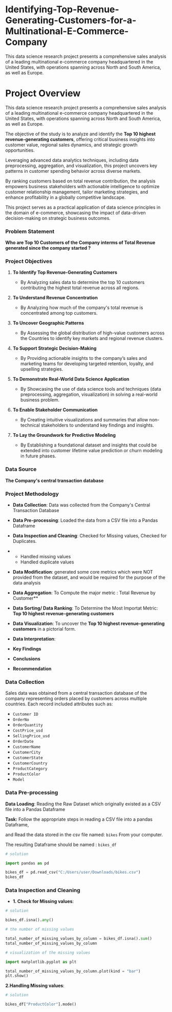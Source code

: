 # Identifying-Top-Revenue-Generating-Customers-for-a-Multinational-E-Commerce-Company
This data science research project presents a comprehensive sales analysis of a leading multinational e-commerce company headquartered in the United States, with operations spanning across North and South America, as well as Europe. 



# Project Overview
This data science research project presents a comprehensive sales analysis of a leading multinational e-commerce company headquartered in the United States, with operations spanning across North and South America, as well as Europe. 


The objective of the study is to analyze and identify the **Top 10 highest revenue-generating customers**, offering critical business insights into customer value, regional sales dynamics, and strategic growth opportunities.


Leveraging advanced data analytics techniques, including data preprocessing, aggregation, and visualization, this project uncovers key patterns in customer spending behavior across diverse markets. 


By ranking customers based on total revenue contribution, the analysis empowers business stakeholders with actionable intelligence to optimize customer relationship management, tailor marketing strategies, and enhance profitability in a globally competitive landscape.

This project serves as a practical application of data science principles in the domain of e-commerce, showcasing the impact of data-driven decision-making on strategic business outcomes.

### Problem Statement  
**Who are Top 10 Customers of the Company interms of Total Revenue generated since the company started ?**

### Project Objectives 

1. **To Identify Top Revenue-Generating Customers**

   * By Analyzing sales data to determine the top 10 customers contributing the highest total revenue across all regions.


2. **To Understand Revenue Concentration**

   * By Analyzing how much of the company's total revenue is concentrated among top customers.


3. **To Uncover Geographic Patterns**

   * By Assessing the global distribution of high-value customers across the Countries to identify key markets and regional revenue   clusters.


4. **To Support Strategic Decision-Making**

   * By Providing actionable insights to the company’s sales and marketing teams for developing targeted retention, loyalty, and upselling strategies.



5. **To Demonstrate Real-World Data Science Application**

   * By Showcasing the use of data science tools and techniques (data preprocessing, aggregation, visualization) in solving a real-world business problem.


6. **To Enable Stakeholder Communication**

   * By Creating intuitive visualizations and summaries that allow non-technical stakeholders to understand key findings and insights.


7. **To Lay the Groundwork for Predictive Modeling**

   * By Establishing a foundational dataset and insights that could be extended into customer lifetime value prediction or churn modeling in future phases.

### Data Source
**The Company's central transaction database**

### Project Methodology
- **Data Collection**: Data was collected from the Company's Central Transaction Database

- **Data Pre-processing**: Loaded the data from a CSV file into a Pandas Dataframe

- **Data Inspection and Cleaning**: Checked for Missing values, Checked for Duplicates.

- - Handled missing values
  - Handled duplicate values

- **Data Modification**: generated some  core metrics which were NOT provided from the dataset, and would be required for the purpose of the data   analysis

- **Data Aggregation**: To Compute the major metric : Total Revenue by Customer**

- **Data Sorting/ Data Ranking**: To Determine the Most Importat Metric:  **Top 10 highest revenue-generating customers**

- **Data Visualization**: To uncover the **Top 10 highest revenue-generating customers** in a pictorial form.

- **Data Interpretation**:

- **Key Findings**

- **Conclusions**

- **Recommendation**

### Data Collection
Sales data was obtained from a central transaction database of the company representing orders placed by customers across multiple countries. Each record included attributes such as:

* `Customer ID`
* `OrderNo`
* `OrderQuantity`
* `CostPrice_usd`
* `SellingPrice_usd`
* `OrderDate`
* `CustomerName`
* `CustomerCity`
* `CustomerState`
* `CustomerCountry`
* `ProductCategory`
* `ProductColor`
* `Model`

### Data Pre-processing
**Data Loading**: 
Reading the Raw Dataset which originally existed as a CSV file into a Pandas Dataframe

__Task:__ Follow the appropriate steps in reading a CSV file into a pandas Dataframe, 


and  Read the data stored  in the csv file named:  `bikes` From your computer.


The resulting Dataframe should be named : `bikes_df`

```python
# solution

import pandas as pd

bikes_df = pd.read_csv("C:/Users/user/Downloads/bikes.csv")
bikes_df

```

### Data Inspection and Cleaning
- **1. Check for Missing values**: 

```python
# solution 

bikes_df.isna().any()
```


```python
# the number of missing values

total_number_of_missing_values_by_column = bikes_df.isna().sum()
total_number_of_missing_values_by_column
```


```python
# visualization of the missing values

import matplotlib.pyplot as plt

total_number_of_missing_values_by_column.plot(kind = "bar")
plt.show()
```

**2.Handling Missing values**:
```python
# solution 

bikes_df["ProductColor"].mode()
```

 


